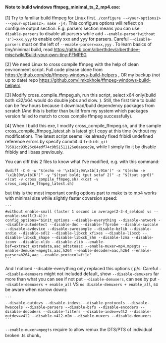 
#### Note to build windows ffmpeg_minimal_ts_2_mp4.exe:

[1] Try to familiar build ffmpeg for Linux first. .`/configure --<your-options1> --<your-options2>; make -j4;` This configure options will reflect on configure output section. E.g. parsers section means you can use `--disable-parsers` to disable all parsers while add `--enable-parser(without 's')=xxx,yyy` to enable only xxx and yyy for parsers. Careful `--disable-parsers` must on the left of `--enable-parser=xxx,yyy` . To learn basics of tiny/minimal build, read https://github.com/alberthdev/alberthdev-misc/wiki/Build-your-own-tiny-FFMPEG

[2] We need Linux to cross compile ffmpeg with the help of clean environment script. Full code please clone from https://github.com/rdp/ffmpeg-windows-build-helpers , OR my backup (not up to date) repo https://github.com/limkokhole/ffmpeg-windows-build-helpers  

[3] Modify cross_compile_ffmpeg.sh, run this script, select x64 only(build both x32/x64 would do double jobs and slow. ). Still, the first time to build can be few hours because it download/build dependency packages from scratch (And this is better than build from my system which packages version failed to match to cross compile ffmpeg successfully).  

[4] When I build this exe, I modify cross_compile_ffmpeg.sh, and the sample cross_compile_ffmpeg_latest.sh is latest git I copy at this time (without my modification). The latest script seems like already fixed fribidi undefined reference errors by specify commit id `fribidi_git 79581cc93b26c84edf74c9b51511126e0aacec9e`, while I simply fix it by disable fribidy and libass previously.  

You can diff this 2 files to know what I've modified, e.g. with this command:  

`dwdiff -C 0 -w "$(echo -e '\x1b[1;9m\x1b[1;91m')" -x "$(echo -e '\x1b[0m\x1b[K')" -y "$(tput bold; tput setaf 2)" -z "$(tput sgr0)" <(cat -v cross_compile_ffmpeg.sh) <(cat -v cross_compile_ffmpeg_latest.sh)`  

but this is the most important config options part to make ts to mp4 works with minimal size while slightly faster coversion speed:  

    ```
    #without enable-small (faster 1 second in average(2-3-4_seldom) vs --enable-small(3-4)):
    config_options="$init_options --disable-everything --disable-network --disable-autodetect --disable-doc --disable-ffprobe --disable-swscale --disable-avdevice --disable-swresample --disable-bzlib --disable-sndio --disable-sdl2 --disable-libxcb_xfixes --disable-libxcb --disable-libxcb_shape --disable-libxcb_shm --disable-lzma --disable-iconv --disable-xlib --disable-zlib --enable-bsf=extract_extradata,aac_adtstoasc --enable-muxer=mp4,mpegts --enable-demuxer=mpegts,aac,h264 --enable-decoder=aac,h264 --enable-parser=h264,aac --enable-protocol=file"
    ```

And I noticed --disable-everything only replaced this options ( p/s: Careful `--disable-demuxers` might not included default, show `--disable-demuxers` far more than what you can see if not put `--disable-demuxers`, can see by put `--disable-demuxers + enable_all` VS `no disable-demuxers + enable_all`, so be aware when narrow down):
    
    ```
    --disable-outdevs --disable-indevs --disable-protocols --disable-hwaccels --disable-parsers --disable-bsfs --disable-encoders --disable-decoders --disable-filters --disable-indev=v4l2 --disable-outdev=v4l2 --disable-v4l2-m2m --disable-muxers --disable-demuxers
    ```

`--enable-muxer=mpegts` require to allow remux the DTS/PTS of individual broken .ts chunk。


